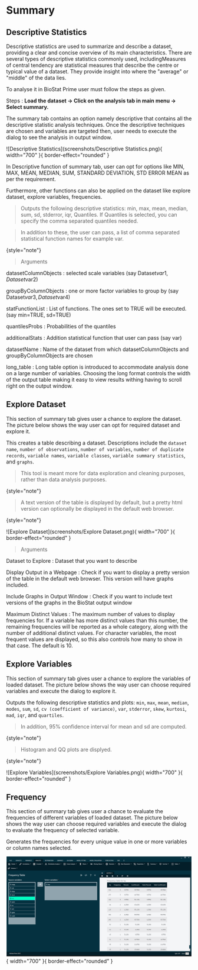 # Summary

## Descriptive Statistics

Descriptive statistics are used to summarize and describe a dataset, providing a clear and concise overview of its main characteristics. There are several types of descriptive statistics commonly used, includingMeasures of central tendency are statistical measures that describe the centre or typical value of a dataset. They provide insight into where the "average" or "middle" of the data lies.

To analyse it in BioStat Prime user must follow the steps as given.

Steps
: __Load the dataset -> Click on the analysis tab in main menu -> Select summary.__

The summary tab contains an option namely descriptive that contains all the descriptive statistic analysis techniques. Once the descriptive techniques are chosen and variables are targeted then, user needs to execute the dialog to see the analysis in output window.

![Descriptive Statistics](screenshots/Descriptive Statistics.png){ width="700" }{ border-effect="rounded" }

In Descriptive function of summary tab, user can opt for options like MIN, MAX, MEAN, MEDIAN, SUM, STANDARD DEVIATION, STD ERROR MEAN as per the requirement.

Furthermore, other functions can also be applied on the dataset like explore dataset, explore variables, frequencies.

>Outputs the following descriptive statistics:
min, max, mean, median, sum, sd, stderror, iqr, Quantiles. If Quantiles is selected, you can specify the comma separated quantiles needed.

>In addition to these, the user can pass, a list of comma separated statistical function names for example var.
>
{style="note"}

>Arguments

datasetColumnObjects
: selected scale variables (say Dataset$var1, Dataset$var2)

groupByColumnObjects
: one or more factor variables to group by (say Dataset$var3, Dataset$var4)

statFunctionList
: List of functions. The ones set to TRUE will be executed. (say min=TRUE, sd=TRUE)

quantilesProbs
: Probabilities of the quantiles

additionalStats
: Addition statistical function that user can pass (say var)

datasetName
: Name of the dataset from which datasetColumnObjects and groupByColumnObjects are chosen

long_table
: Long table option is introduced to accommodate analysis done on a large number of variables. Choosing the long format controls the width of the output table making it easy to view results withing having to scroll right on the output window.

## Explore Dataset

This section of summary tab gives user a chance to explore the dataset. The picture below shows the way user can opt for required dataset and explore it.

This creates a table describing a dataset. Descriptions include the `dataset name`, `number of observations`, `number of variables`, `number of duplicate records`, `variable names`, `variable classes`, `variable summary statistics`, and `graphs`. 

>This tool is meant more for data exploration and cleaning purposes, rather than data analysis purposes. 
>
{style="note"}

>A text version of the table is displayed by default, but a pretty html version can optionally be displayed in the default web browser.
>
{style="note"}

![Explore Dataset](screenshots/Explore Dataset.png){ width="700" }{ border-effect="rounded" }

>Arguments

Dataset to Explore
: Dataset that you want to describe

Display Output in a Webpage
: Check if you want to display a pretty version of the table in the default web browser. This version will have graphs included.

Include Graphs in Output Window
: Check if you want to include text versions of the graphs in the BioStat output window

Maximum Distinct Values
: The maximum number of values to display frequencies for. If a variable has more distinct values than this number, the remaining frequencies will be reported as a whole category, along with the number of additional distinct values. For character variables, the most frequent values are displayed, so this also controls how many to show in that case. The default is 10.


## Explore Variables

This section of summary tab gives user a chance to explore the variables of loaded dataset. The picture below shows the way user can choose required variables and execute the dialog to explore it.

Outputs the following descriptive statistics and plots: `min`, `max`, `mean`, `median`, `modes`, `sum`, `sd`, `cv (coefficient of variance)`, `var`, `stderror`, `skew`, `kurtosi`, `mad`, `iqr`, and `quartiles`.

>In addition, 95% confidence interval for mean and sd are computed. 
>
{style="note"}

>Histogram and QQ plots are displyed.
>
{style="note"}

![Explore Variables](screenshots/Explore Variables.png){ width="700" }{ border-effect="rounded" }

## Frequency

This section of summary tab gives user a chance to evaluate the frequencies of different variables of loaded dataset. The picture below shows the way user can choose required variables and execute the dialog to evaluate the frequency of selected variable.

Generates the frequencies for every unique value in one or more variables or column names selected.

![Frequency](screenshots/Frequency.png){ width="700" }{ border-effect="rounded" }
